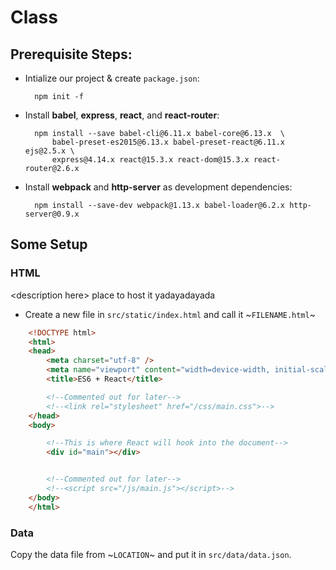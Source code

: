 # Class

## Prerequisite Steps:

* Intialize our project & create `package.json`:

        npm init -f

* Install **babel**, **express**, **react**, and **react-router**:

        npm install --save babel-cli@6.11.x babel-core@6.13.x  \
            babel-preset-es2015@6.13.x babel-preset-react@6.11.x ejs@2.5.x \
            express@4.14.x react@15.3.x react-dom@15.3.x react-router@2.6.x

* Install **webpack** and **http-server** as development dependencies:

        npm install --save-dev webpack@1.13.x babel-loader@6.2.x http-server@0.9.x


## Some Setup

### HTML

\<description here\> place to host it yadayadayada

* Create a new file in `src/static/index.html` and call it ~`FILENAME.html`~

```html
    <!DOCTYPE html>
    <html>
    <head>
        <meta charset="utf-8" />
        <meta name="viewport" content="width=device-width, initial-scale=1.0">
        <title>ES6 + React</title>

        <!--Commented out for later-->
        <!--<link rel="stylesheet" href="/css/main.css">-->
    </head>
    <body>

        <!--This is where React will hook into the document-->
        <div id="main"></div>


        <!--Commented out for later-->
        <!--<script src="/js/main.js"></script>-->
    </body>
    </html>
```

### Data

Copy the data file from ~`LOCATION`~ and put it in `src/data/data.json`.





